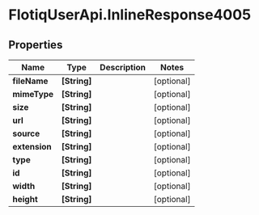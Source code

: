 # FlotiqUserApi.InlineResponse4005

## Properties

Name | Type | Description | Notes
------------ | ------------- | ------------- | -------------
**fileName** | **[String]** |  | [optional] 
**mimeType** | **[String]** |  | [optional] 
**size** | **[String]** |  | [optional] 
**url** | **[String]** |  | [optional] 
**source** | **[String]** |  | [optional] 
**extension** | **[String]** |  | [optional] 
**type** | **[String]** |  | [optional] 
**id** | **[String]** |  | [optional] 
**width** | **[String]** |  | [optional] 
**height** | **[String]** |  | [optional] 


